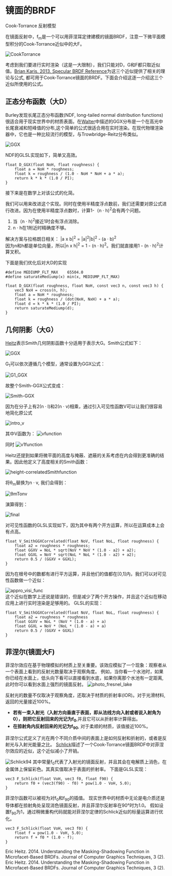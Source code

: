 # 镜面的BRDF
Cook-Torrance 反射模型

在镜面反射中，f<sub>m</sub>是一个可以用菲涅耳定律建模的镜面BRDF，注意一下微平面模型积分的Cook-Torrance近似中的大F。

![CookTorrance](../../assets/material/4.4/CookTorrance.png) 

考虑到我们要进行实时渲染（这是一大限制），我们只能对D，G和F都只取近似值。[Brian Karis. 2013. Specular BRDF Reference](http://graphicrants.blogspot.com/2013/08/specular-brdf-reference.html)为这三个近似提供了相关的理论与公式, 都可用于Cook-Torrance镜面的BRDF。下面会介绍这逐一介绍这三个近似所使用的公式。

## 正态分布函数（大D）
Burley发现长尾正态分布函数(NDF, long-tailed normal distribution functions)很适合用于现实世界中的材质表面。在[Walter](https://knarkowicz.wordpress.com/2014/12/27/analytical-dfg-term-for-ibl/)中描述的GGX分布是一个在高光中长尾衰减和短峰值的分布,这个简单的公式很适合用在实时渲染。在现代物理渲染器中，它也是一种比较流行的模型，与Trowbridge-Reitz分布类似。

![GGX](../../assets/material/4.4/GGX.png)   

NDF的GLSL实现如下，简单又高效。
```
float D_GGX(float NoH, float roughness) {
    float a = NoH * roughness;
    float k = roughness / (1.0 - NoH * NoH + a * a);
    return k * k * (1.0 / PI);
}
```
接下来是在数学上对该公式的化简。

我们可以用来改进这个实现。同时在使用半精度浮点数前，我们还需要对原公式进行改进。因为在使用半精度浮点数时，计算1-（n · h)<sup>2</sup>会有两个问题。
1. 当（n · h)<sup>2</sup>接近1时会有浮点消除。
2. n · h在1附近时精确度不够。   

解决方案与拉格朗日相关：
|a x b|<sup>2</sup> = |a|<sup>2</sup>|b|<sup>2</sup> - (a · b)<sup>2</sup>  
因为n和h都是单位向量，所以|n x h|<sup>2</sup> = 1 - (n · h)<sup>2</sup>。我们就直接用1 - (n · h)<sup>2</sup>计算叉积。

下面是我们优化后对大D的实现
```
#define MEDIUMP_FLT_MAX    65504.0
#define saturateMediump(x) min(x, MEDIUMP_FLT_MAX)

float D_GGX(float roughness, float NoH, const vec3 n, const vec3 h) {
    vec3 NxH = cross(n, h);
    float a = NoH * roughness;
    float k = roughness / (dot(NxH, NxH) + a * a);
    float d = k * k * (1.0 / PI);
    return saturateMediump(d);
}
```

## 几何阴影（大G）
[Heitz](#Heitz)表示Smith几何阴影函数十分适用于表示大G。Smith公式如下：

![GGX](../../assets/material/4.4/Smith.png)   

G<sub>1</sub>可以依次遵循几个模型，通常设置为GGX公式：

![G1_GGX](../../assets/material/4.4/G1_GGX.png)   

故整个Smith-GGX公式变成：

![Smith-GGX](../../assets/material/4.4/Smith-GGX.png)   

因为在分子上有2(n · l)和2(n · v)相乘，通过引入可见性函数V可以让我们很容易地简化原公式

![intro_v](../../assets/material/4.4/intro_v.png)   

其中V函数为：
![vfunction](../../assets/material/4.4/vfunction.png)   

同时
![v1function](../../assets/material/4.4/v1function.png)   

Heitz还提到如果将微平面的高度与掩蔽、遮蔽的关系考虑在内会得到更准确的结果。因此他定义了高度相关的Smith函数：

![height-correlatedSmithfunction](../../assets/material/4.4/height-correlatedSmithFunction.png)   

将θ<sub>m</sub>替换为n · v, 我们会得到：

![θmTonv](../../assets/material/4.4/θmTonv.png)   

演算得到：

![final](../../assets/material/4.4/final.png)   

对可见性函数的GLSL实现如下，因为其中有两个开方运算，所以在运算成本上会有点高。
```
float V_SmithGGXCorrelated(float NoV, float NoL, float roughness) {
    float a2 = roughness * roughness;
    float GGXV = NoL * sqrt(NoV * NoV * (1.0 - a2) + a2);
    float GGXL = NoV * sqrt(NoL * NoL * (1.0 - a2) + a2);
    return 0.5 / (GGXV + GGXL);
}
```

因为在根号中的数都有进行平方运算，并且他们的值都在[0,1]内，我们可以对可见性函数做一个近似：

![appro_visi_func](../../assets/material/4.4/appro_visi_func.png)  
这个近似在数学上还说是错误的，但是减少了两个开方操作，并且这个近似在移动应用上进行实时渲染是足够用的。
GLSL的实现：
```
float V_SmithGGXCorrelated(float NoV, float NoL, float roughness) {
    float a2 = roughness * roughness
    float GGXV = NoL * (NoV * (1.0 - a) + a)
    float GGXL = NoV * (NoL * (1.0 - a) + a)
    return 0.5 / (GGXV + GGXL)
}
```

## 菲涅尔(镜面大F)
菲涅尔效应在基于物理模拟的材质上至关重要。该效应模拟了一个现象：观察者从一个表面上看到的反射光数量取决于观察角度。
例如，当你看一个水池时，如果你已经在水面上，低头向下看可以直接看到水底，如果你离那个水池有一定距离,此时你可以看到水面上强烈的镜面反射。
![photo_fresnel_lake](../../assets/material/4.4/photo_fresnel_lake.jpg)

反射光的数量不仅取决于观察角度，还取决于材质的折射率(IOR)。对于光滑材料,返回的光量接近100%。
- **若有一束入射光（入射方向垂直于表面，即从法线方向入射或者说入射角为0），则把它反射回来的光记为f<sub>0</sub>**,并且它可以从折射率计算得出。  
- **在掠射角内反射回来的光记为f<sub>90</sub>**, 对于柔顺的材质，该值接近100%。

菲涅尔公式定义了光在两个不同介质中间的表面上是如何反射和折射的，或者是反射光与入射光能量之比。
[Schlick](#Schlick94)描述了一个Cook-Torrance镜面BRDF中对菲涅尔效应的近似，这个近似减小了开销。

![Schlick94](../../assets/material/4.4/Schlick94.png)
其中常量f<sub>0</sub>代表了入射光的镜面反射，并且其会在电解质上消色，在金属体上保留彩色。其真实值取决于表面的折射率。
下面是GLSL实现：
```
vec3 F_Schlick(float VoH, vec3 f0, float f90) {
    return f0 + (vec3(f90) - f0) * pow(1.0 - VoH, 5.0);
}
```

菲涅尔函数可以被视为对f<sub>0</sub>和f<sub>90</sub>的插值。
现实世界中的材质中无论是电介质还是导体都在掠射角处呈现消色镜面反射，并且菲涅尔反射率在90°时为1.0。
假如设置f<sub>90</sub>为1，通过稍微重构代码就能对菲涅尔定律的Schlick近似的标量运算进行优化。
```
vec3 F_Schlick(float VoH, vec3 f0) {
    float f = pow(1.0 - VoH, 5.0);
    return f + f0 * (1.0 - f);
}
```

<span id="Heitz"> Eric Heitz. 2014. Understanding the Masking-Shadowing Function in Microfacet-Based BRDFs. Journal of Computer Graphics Techniques, 3 (2).</span>
<span id="Schlick94"> Eric Heitz. 2014. Understanding the Masking-Shadowing Function in Microfacet-Based BRDFs. Journal of Computer Graphics Techniques, 3 (2).</span>